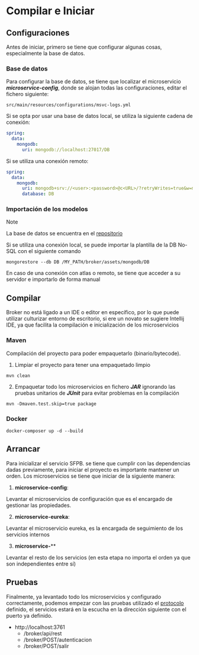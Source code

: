 # Compilar e Iniciar

## Configuraciones

Antes de iniciar, primero se tiene que configurar algunas cosas, especialmente la base de datos.

### Base de datos

Para configurar la base de datos, se tiene que localizar el microservicio _**microservice-config**_, 
donde se alojan todas las configuraciones, editar el fichero siguiente:

```
src/main/resources/configurations/msvc-logs.yml
```

Si se opta por usar una base de datos local, se utiliza la siguiente cadena de conexión:

```yaml
spring:
  data:
    mongodb:
      uri: mongodb://localhost:27017/DB
```

Si se utiliza una conexión remoto:

```yaml
spring:
  data:
    mongodb:
      uri: mongodb+srv://<user>:<password>@c<URL>/?retryWrites=true&w=majority&appName=Cluster0
      database: DB
```

### Importación de los modelos

> [!NOTE]  
> La base de datos se encuentra en el [repositorio](../mongodb/DB)


Si se utiliza una conexión local, se puede importar la plantilla de la DB No-SQL con el siguiente comando
```shell
mongorestore --db DB /MY_PATH/broker/assets/mongodb/DB
```

En caso de una conexión con atlas o remoto, se tiene que acceder a su servidor e importarlo de forma manual

## Compilar

Broker no está ligado a un IDE o editor en específico, por lo que puede utilizar culturizar
entorno de escritorio, si ere un novato se sugiere Intellij IDE, ya que facilita la compilación
e inicialización de los microservicios

### Maven

Compilación del proyecto para poder empaquetarlo (binario/bytecode).

1. Limpiar el proyecto para tener una empaquetado limpio

```shell
mvn clean
```

2. Empaquetar todo los microservicios en fichero _**JAR**_ ignorando las pruebas unitarios de _**JUnit**_
   para evitar problemas en la compilación

```shell
mvn -Dmaven.test.skip=true package
```

### Docker

```shell
docker-composer up -d --build
```

## Arrancar

Para inicializar el servicio SFPB. se tiene que cumplir con las dependencias dadas previamente, 
para iniciar el proyecto es importante mantener un orden. Los microservicios se tiene que iniciar de la siguiente manera:

1. **microservice-config**: 

Levantar el microservicios de configuración que es el encargado de 
gestionar las propiedades.

2. **microservice-eureka**:

Levantar el microservicio eureka, es la encargada de seguimiento de los 
servicios internos

3. **microservice-**** 

Levantar el resto de los servicios (en esta etapa no importa el orden ya que son independientes 
entre sí)

## Pruebas

Finalmente, ya levantado todo los microservicios y configurado correctamente, podemos empezar 
con las pruebas utilizado el [protocolo](PROTOCOLO.md) definido, el servicios estará en la escucha en la 
dirección siguiente con el puerto ya definido.

* http://localhost:3761
  * /broker/api/rest
  * /broker/POST/autenticacion
  * /broker/POST/salir

